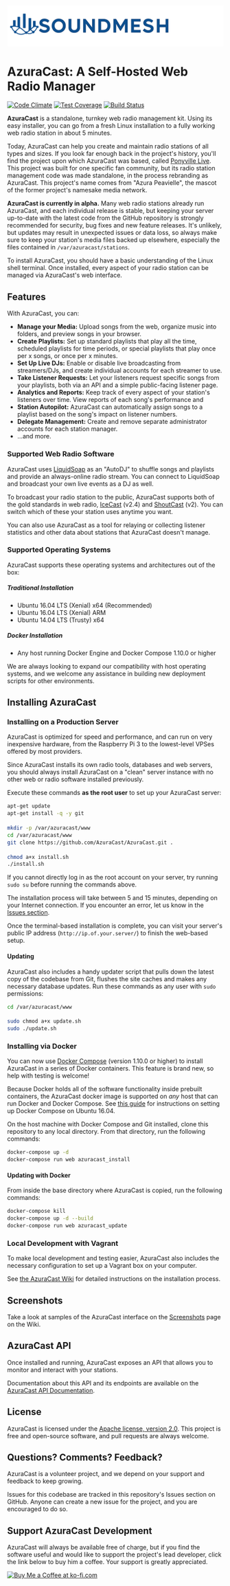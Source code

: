 ![](https://github.com/AzuraCast/AzuraCast/raw/master/resources/azuracast.png)

# AzuraCast: A Self-Hosted Web Radio Manager

[![Code Climate](https://codeclimate.com/github/AzuraCast/AzuraCast/badges/gpa.svg)](https://codeclimate.com/github/AzuraCast/AzuraCast)
[![Test Coverage](https://codeclimate.com/github/AzuraCast/AzuraCast/badges/coverage.svg)](https://codeclimate.com/github/AzuraCast/AzuraCast/coverage)
[![Build Status](https://travis-ci.org/AzuraCast/AzuraCast.svg?branch=master)](https://travis-ci.org/AzuraCast/AzuraCast)

**AzuraCast** is a standalone, turnkey web radio management kit. Using its easy installer, you can go from a fresh Linux installation to a fully working web radio station in about 5 minutes. 

Today, AzuraCast can help you create and maintain radio stations of all types and sizes. If you look far enough back in the project's history, you'll find the project upon which AzuraCast was based, called [Ponyville Live](https://github.com/SlvrEagle23/Ponyville-Live). This project was built for one specific fan community, but its radio station management code was made standalone, in the process rebranding as AzuraCast. This project's name comes from "Azura Peavielle", the mascot of the former project's namesake media network. 

**AzuraCast is currently in alpha.** Many web radio stations already run AzuraCast, and each individual release is stable, but keeping your server up-to-date with the latest code from the GitHub repository is strongly recommended for security, bug fixes and new feature releases. It's unlikely, but updates may result in unexpected issues or data loss, so always make sure to keep your station's media files backed up elsewhere, especially the files contained in `/var/azuracast/stations`.

To install AzuraCast, you should have a basic understanding of the Linux shell terminal. Once installed, every aspect of your radio station can be managed via AzuraCast's web interface.

## Features

With AzuraCast, you can:

* **Manage your Media:** Upload songs from the web, organize music into folders, and preview songs in your browser.
* **Create Playlists:** Set up standard playlists that play all the time, scheduled playlists for time periods, or special playlists that play once per x songs, or once per x minutes.
* **Set Up Live DJs:** Enable or disable live broadcasting from streamers/DJs, and create individual accounts for each streamer to use.
* **Take Listener Requests:** Let your listeners request specific songs from your playlists, both via an API and a simple public-facing listener page.
* **Analytics and Reports:** Keep track of every aspect of your station's listeners over time. View reports of each song's performance and
* **Station Autopilot:** AzuraCast can automatically assign songs to a playlist based on the song's impact on listener numbers. 
* **Delegate Management:** Create and remove separate administrator accounts for each station manager.
* ...and more.

### Supported Web Radio Software

AzuraCast uses [LiquidSoap](http://liquidsoap.fm/) as an "AutoDJ" to shuffle songs and playlists and provide an always-online radio stream. You can connect to LiquidSoap and broadcast your own live events as a DJ as well.

To broadcast your radio station to the public, AzuraCast supports both of the gold standards in web radio, [IceCast](http://icecast.org/) (v2.4) and [ShoutCast](http://wiki.shoutcast.com/wiki/SHOUTcast_Broadcaster) (v2). You can switch which of these your station uses anytime you want.

You can also use AzuraCast as a tool for relaying or collecting listener statistics and other data about stations that AzuraCast doesn't manage.

### Supported Operating Systems

AzuraCast supports these operating systems and architectures out of the box:

##### Traditional Installation

* Ubuntu 16.04 LTS (Xenial) x64 (Recommended)
* Ubuntu 16.04 LTS (Xenial) ARM
* Ubuntu 14.04 LTS (Trusty) x64

##### Docker Installation

* Any host running Docker Engine and Docker Compose 1.10.0 or higher

We are always looking to expand our compatibility with host operating systems, and we welcome any assistance in building new deployment scripts for other environments.

## Installing AzuraCast

### Installing on a Production Server

AzuraCast is optimized for speed and performance, and can run on very inexpensive hardware, from the Raspberry Pi 3 to the lowest-level VPSes offered by most providers.

Since AzuraCast installs its own radio tools, databases and web servers, you should always install AzuraCast on a "clean" server instance with no other web or radio software installed previously.

Execute these commands **as the root user** to set up your AzuraCast server:

```bash
apt-get update
apt-get install -q -y git

mkdir -p /var/azuracast/www
cd /var/azuracast/www
git clone https://github.com/AzuraCast/AzuraCast.git .

chmod a+x install.sh
./install.sh
```

If you cannot directly log in as the root account on your server, try running `sudo su` before running the commands above.

The installation process will take between 5 and 15 minutes, depending on your Internet connection. If you encounter an error, let us know in the [Issues section](https://github.com/AzuraCast/AzuraCast/issues).

Once the terminal-based installation is complete, you can visit your server's public IP address (`http://ip.of.your.server/`) to finish the web-based setup.

#### Updating

AzuraCast also includes a handy updater script that pulls down the latest copy of the codebase from Git, flushes the site caches and makes any necessary database updates. Run these commands as any user with `sudo` permissions:

```bash
cd /var/azuracast/www

sudo chmod a+x update.sh
sudo ./update.sh
```

### Installing via Docker

You can now use [Docker Compose](https://docs.docker.com/compose/install/) (version 1.10.0 or higher) to install AzuraCast in a series of Docker containers. This feature is brand new, so help with testing is welcome!

Because Docker holds all of the software functionality inside prebuilt containers, the AzuraCast docker image is supported on *any* host that can run Docker and Docker Compose. See [this guide](https://www.digitalocean.com/community/tutorials/how-to-install-docker-compose-on-ubuntu-16-04) for instructions on setting up Docker Compose on Ubuntu 16.04.
 
On the host machine with Docker Compose and Git installed, clone this repository to any local directory. From that directory, run the following commands:

```bash
docker-compose up -d
docker-compose run web azuracast_install
```

#### Updating with Docker

From inside the base directory where AzuraCast is copied, run the following commands:

```bash
docker-compose kill
docker-compose up -d --build
docker-compose run web azuracast_update
```

### Local Development with Vagrant

To make local development and testing easier, AzuraCast also includes the necessary configuration to set up a Vagrant box on your computer.

See [the AzuraCast Wiki](https://github.com/AzuraCast/AzuraCast/wiki/Developing-Locally) for detailed instructions on the installation process.

## Screenshots

Take a look at samples of the AzuraCast interface on the [Screenshots](https://github.com/AzuraCast/AzuraCast/wiki/Screenshots) page on the Wiki.

## AzuraCast API

Once installed and running, AzuraCast exposes an API that allows you to monitor and interact with your stations.

Documentation about this API and its endpoints are available on the [AzuraCast API Documentation](http://azuracast.com/api/).

## License

AzuraCast is licensed under the [Apache license, version 2.0](https://github.com/AzuraCast/AzuraCast/blob/master/License.txt). This project is free and open-source software, and pull requests are always welcome.

## Questions? Comments? Feedback?

AzuraCast is a volunteer project, and we depend on your support and feedback to keep growing.

Issues for this codebase are tracked in this repository's Issues section on GitHub. Anyone can create a new issue for the project, and you are encouraged to do so.

## Support AzuraCast Development

AzuraCast will always be available free of charge, but if you find the software useful and would like to support the project's lead developer, click the link below to buy him a coffee. Your support is greatly appreciated.

<a href='https://ko-fi.com/A736ATQ' target='_blank'><img height='32' style='border:0px;height:32px;' src='https://az743702.vo.msecnd.net/cdn/kofi1.png?v=b' border='0' alt='Buy Me a Coffee at ko-fi.com' /></a>